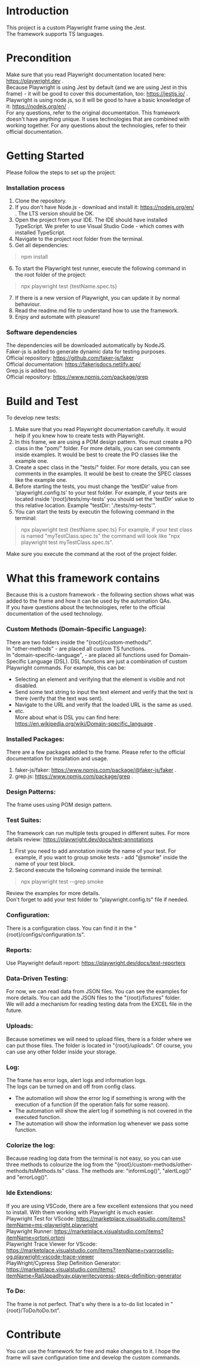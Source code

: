 # Introduction 
This project is a custom Playwright frame using the Jest.  
The framework supports TS languages.  

# Precondition
Make sure that you read Playwright documentation located here: https://playwright.dev .  
Because Playwright is using Jest by default (and we are using Jest in this frame) - it will be good to cover this documentation, too: https://jestjs.io/ .  
Playwright is using node.js, so it will be good to have a basic knowledge of it: https://nodejs.org/en/ .  
For any questions, refer to the original documentation. This framework doesn't have anything unique. It uses technologies that are combined with working together. For any questions about the technologies, refer to their official documentation.  

# Getting Started
Please follow the steps to set up the project:  

### Installation process
1. Clone the repository.  
2. If you don't have Node.js - download and install it: https://nodejs.org/en/ . The LTS version should be OK.  
3. Open the project from your IDE. The IDE should have installed TypeScript. We prefer to use Visual Studio Code - which comes with installed   TypeScript.  
4. Navigate to the project root folder from the terminal.  
5. Get all dependencies:  
> npm install  
6. To start the Playwright test runner, execute the following command in the root folder of the project:  
> npx playwright test {testName.spec.ts}
7. If there is a new version of Playwright, you can update it by normal behaviour.  
8. Read the readme.md file to understand how to use the framework.  
9. Enjoy and automate with pleasure!  

### Software dependencies
The dependencies will be downloaded automatically by NodeJS.  
Faker-js is added to generate dynamic data for testing purposes.  
Official repository: https://github.com/faker-js/faker   
Official documentation: https://fakerjsdocs.netlify.app/  
Grep.js is added too.  
Official repository: https://www.npmjs.com/package/grep  

# Build and Test  
To develop new tests:  
1. Make sure that you read Playwright documentation carefully. It would help if you knew how to create tests with Playwright.  
2. In this frame, we are using a POM design pattern. You must create a PO class in the "pom/" folder. For more details, you can see comments inside examples. It would be best to create the PO classes like the example one.  
3. Create a spec class in the "tests/" folder. For more details, you can see comments in the examples. It would be best to create the SPEC classes like the example one.  
4. Before starting the tests, you must change the 'testDir' value from 'playwright.config.ts' to your test folder. For example, if your tests are located inside '{root}/tests/my-tests' you should set the 'testDir' value to this relative location. Example "testDir: './tests/my-tests'".  
5. You can start the tests by executin the following command in the terminal:  
> npx playwright test {testName.spec.ts}
For example, if your test class is named "myTestClass.spec.ts" the command will look like "npx playwright test myTestClass.spec.ts".  

Make sure you execute the command at the root of the project folder.  

# What this framework contains
Because this is a custom framework - the following section shows what was added to the frame and how it can be used by the automation QAs.  
If you have questions about the technologies, refer to the official documentation of the used technology.  

### Custom Methods (Domain-Specific Language):
There are two folders inside the "{root}/custom-methods/".  
In "other-methods" - are placed all custom TS functions.  
In "domain-specific-language", - are placed all functions used for Domain-Specific Language (DSL). DSL functions are just a combination of custom Playwright commands. For example, this can be:  
- Selecting an element and verifying that the element is visible and not disabled.  
- Send some text string to input the text element and verify that the text is there (verify that the text was sent).  
- Navigate to the URL and verify that the loaded URL is the same as used.  
- etc.  
More about what is DSL you can find here: https://en.wikipedia.org/wiki/Domain-specific_language .  

### Installed Packages:  
There are a few packages added to the frame. Please refer to the official documentation for installation and usage.   
1. faker-js/faker: https://www.npmjs.com/package/@faker-js/faker .  
2. grep.js: https://www.npmjs.com/package/grep .  

### Design Patterns:
The frame uses using POM design pattern.  

### Test Suites:
The framework can run multiple tests grouped in different suites. For more details review: https://playwright.dev/docs/test-annotations  
1. First you need to add annotation inside the name of your test. For example, if you want to group smoke tests - add "@smoke" inside the name of your test block.  
2. Second execute the following command inside the terminal:
> npx playwright test --grep smoke

Review the examples for more details.  
Don't forget to add your test folder to "playwright.config.ts" file if needed.  

### Configuration:
There is a configuration class. You can find it in the "{root}/configs/configuration.ts".  

### Reports:
Use Playwright default report: https://playwright.dev/docs/test-reporters  

### Data-Driven Testing:
For now, we can read data from JSON files. You can see the examples for more details. You can add the JSON files to the "{root}/fixtures" folder.  
We will add a mechanism for reading testing data from the EXCEL file in the future.

### Uploads:
Because sometimes we will need to upload files, there is a folder where we can put those files. The folder is located in "{root}/uploads". Of course, you can use any other folder inside your storage.  

### Log:
The frame has error logs, alert logs and information logs.  
The logs can be turned on and off from config class.  
- The automation will show the error log if something is wrong with the execution of a function (if the operation fails for some reason).  
- The automation will show the alert log if something is not covered in the executed function.
- The automation will show the information log whenever we pass some function.  

### Colorize the log:
Because reading log data from the terminal is not easy, so you can use three methods to colourize the log from the "{root}/custom-methods/other-methods/tsMethods.ts" class. The methods are: "informLog()", "alertLog()" and "errorLog()".  

### Ide Extendions:
If you are using VSCode, there are a few excellent extensions that you need to install. With them working with Playwright is much easier.  
Playwright Test for VScode: https://marketplace.visualstudio.com/items?itemName=ms-playwright.playwright  
Playwright Runner: https://marketplace.visualstudio.com/items?itemName=ortoni.ortoni  
Playwright Trace Viewer for VScode: https://marketplace.visualstudio.com/items?itemName=ryanrosello-og.playwright-vscode-trace-viewer  
PlayWright/Cypress Step Definition Generator: https://marketplace.visualstudio.com/items?itemName=RajUppadhyay.playwritecypress-steps-definition-generator  

### To Do:
The frame is not perfect. That's why there is a to-do list located in "{root}/ToDo/toDo.txt".  

# Contribute
You can use the framework for free and make changes to it. I hope the frame will save configuration time and develop the custom commands.
